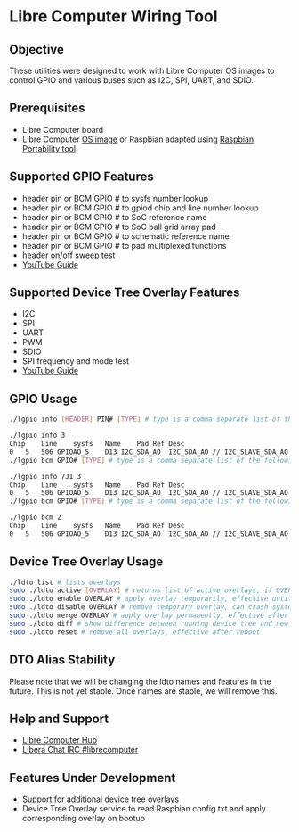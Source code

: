 # Libre Computer Wiring Tool
## Objective

These utilities were designed to work with Libre Computer OS images to control GPIO and various buses such as I2C, SPI, UART, and SDIO.

## Prerequisites
- Libre Computer board
- Libre Computer [OS image](http://distro.libre.computer/ci/) or Raspbian adapted using [Raspbian Portability tool](https://github.com/libre-computer-project/libretech-raspbian-portability.git)

## Supported GPIO Features
- header pin or BCM GPIO # to sysfs number lookup
- header pin or BCM GPIO # to gpiod chip and line number lookup
- header pin or BCM GPIO # to SoC reference name
- header pin or BCM GPIO # to SoC ball grid array pad
- header pin or BCM GPIO # to schematic reference name
- header pin or BCM GPIO # to pad multiplexed functions
- header on/off sweep test
- [YouTube Guide](https://youtu.be/MDji4Yn_i8Q?t=720)

## Supported Device Tree Overlay Features
- I2C
- SPI
- UART
- PWM
- SDIO
- SPI frequency and mode test
- [YouTube Guide](https://youtu.be/MDji4Yn_i8Q?t=600)

## GPIO Usage
```bash
./lgpio info [HEADER] PIN# [TYPE] # type is a comma separate list of the following all,chip,line,sysfs,name,pad,ref,desc

./lgpio info 3
Chip	Line	sysfs	Name	Pad	Ref	Desc
0	5	506	GPIOAO_5	D13	I2C_SDA_AO	I2C_SDA_AO // I2C_SLAVE_SDA_AO // UART_RX_AO_B
./lgpio bcm GPIO# [TYPE] # type is a comma separate list of the following all,chip,line,sysfs,name,pad,ref,desc

./lgpio info 7J1 3
Chip	Line	sysfs	Name	Pad	Ref	Desc
0	5	506	GPIOAO_5	D13	I2C_SDA_AO	I2C_SDA_AO // I2C_SLAVE_SDA_AO // UART_RX_AO_B
./lgpio bcm GPIO# [TYPE] # type is a comma separate list of the following all,chip,line,sysfs,name,pad,ref,desc

./lgpio bcm 2
Chip	Line	sysfs	Name	Pad	Ref	Desc
0	5	506	GPIOAO_5	D13	I2C_SDA_AO	I2C_SDA_AO // I2C_SLAVE_SDA_AO // UART_RX_AO_B
```

## Device Tree Overlay Usage
```bash
./ldto list # lists overlays
sudo ./ldto active [OVERLAY] # returns list of active overlays, if OVERLAY is specified: returns 0 if active, 1 if inactive
sudo ./ldto enable OVERLAY # apply overlay temporarily, effective until reboot
sudo ./ldto disable OVERLAY # remove temporary overlay, can crash system if overlay is hardware based
sudo ./ldto merge OVERLAY # apply overlay permanently, effective after reboot
sudo ./ldto diff # show difference between running device tree and new device tree effective after reboot
sudo ./ldto reset # remove all overlays, effective after reboot
```

## DTO Alias Stability
Please note that we will be changing the ldto names and features in the future. This is not yet stable. Once names are stable, we will remove this.

## Help and Support
- [Libre Computer Hub](https://hub.libre.computer/t/libre-computer-wiring-tool/40)
- [Libera Chat IRC #librecomputer](https://web.libera.chat/#librecomputer)

## Features Under Development
- Support for additional device tree overlays
- Device Tree Overlay service to read Raspbian config.txt and apply corresponding overlay on bootup
